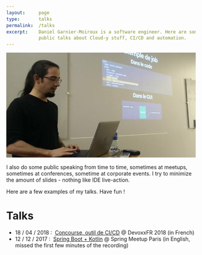 ```yaml
---
layout:     page
type:       talks
permalink:  /talks
excerpt:    Daniel Garnier-Moiroux is a software engineer. Here are some of his
            public talks about Cloud-y stuff, CI/CD and automation.
---
```


<div id="cover-pic" class="text-center">
    <img src="/assets/talks.jpg" alt="Picture of the author live coding" />
</div>



I also do some public speaking from time to time, sometimes at meetups, sometimes
at conferences, sometime at corporate events. I try to minimize the amount of
slides - nothing like IDE live-action.

Here are a few examples of my talks. Have fun !

<h1>Talks</h1>

<ul>
    <li>
        <span>18 / 04 / 2018 :&nbsp;</span>
        <a href="https://www.youtube.com/watch?v=moiSC3gmCew" target="_blank" rel="noopener">Concourse, outil de CI/CD</a>
        <span>@ DevoxxFR 2018 (in French)</span>
    </li>
    <li>
        <span>12 / 12 / 2017 :&nbsp;</span>
        <a href="https://www.youtube.com/watch?v=At0Add4po3s" target="_blank" rel="noopener">Spring Boot + Kotlin</a>
        <span>@ Spring Meetup Paris (in English, missed the first few minutes of the recording)</span>
    </li>
</ul>
